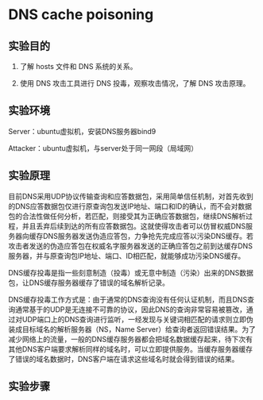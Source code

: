 # DNS cache poisoning

## 实验目的

1. 了解 hosts 文件和 DNS 系统的关系。

2. 使用 DNS 攻击工具进行 DNS 投毒，观察攻击情况，了解 DNS 攻击原理。

## 实验环境

Server：ubuntu虚拟机，安装DNS服务器bind9

Attacker：ubuntu虚拟机，与server处于同一网段（局域网）

## 实验原理

目前DNS采用UDP协议传输查询和应答数据包，采用简单信任机制，对首先收到的DNS应答数据包仅进行原查询包发送IP地址、端口和ID的确认，而不会对数据包的合法性做任何分析，若匹配，则接受其为正确应答数据包，继续DNS解析过程，并且丢弃后续到达的所有应答数据包。这就使得攻击者可以仿冒权威DNS服务器向缓存DNS服务器发送伪造应答包，力争抢先完成应答以污染DNS缓存。若攻击者发送的伪造应答包在权威名字服务器发送的正确应答包之前到达缓存DNS服务器，并与原查询包IP地址、端口、ID相匹配，就能够成功污染DNS缓存。

DNS缓存投毒是指一些刻意制造（投毒）或无意中制造（污染）出来的DNS数据包，让DNS缓存服务器缓存了错误的域名解析记录。

  DNS缓存投毒工作方式是：由于通常的DNS查询没有任何认证机制，而且DNS查询通常基于的UDP是无连接不可靠的协议，因此DNS的查询非常容易被篡改，通过对UDP端口上的DNS查询进行监听，一经发现与关键词相匹配的请求则立即伪装成目标域名的解析服务器（NS，Name Server）给查询者返回错误结果。为了减少网络上的流量，一般的DNS缓存服务器都会把域名数据缓存起来，待下次有其他DNS客户端要求解析同样的域名时，可以立即提供服务。当缓存服务器缓存了错误的域名数据时，DNS客户端在请求这些域名时就会得到错误的结果。

## 实验步骤
